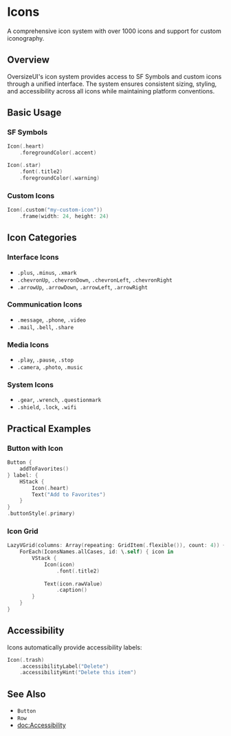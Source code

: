 # Icons

A comprehensive icon system with over 1000 icons and support for custom iconography.

## Overview

OversizeUI's icon system provides access to SF Symbols and custom icons through a unified interface. The system ensures consistent sizing, styling, and accessibility across all icons while maintaining platform conventions.

## Basic Usage

### SF Symbols

```swift
Icon(.heart)
    .foregroundColor(.accent)

Icon(.star)
    .font(.title2)
    .foregroundColor(.warning)
```

### Custom Icons

```swift
Icon(.custom("my-custom-icon"))
    .frame(width: 24, height: 24)
```

## Icon Categories

### Interface Icons
- `.plus`, `.minus`, `.xmark`
- `.chevronUp`, `.chevronDown`, `.chevronLeft`, `.chevronRight`
- `.arrowUp`, `.arrowDown`, `.arrowLeft`, `.arrowRight`

### Communication Icons
- `.message`, `.phone`, `.video`
- `.mail`, `.bell`, `.share`

### Media Icons
- `.play`, `.pause`, `.stop`
- `.camera`, `.photo`, `.music`

### System Icons
- `.gear`, `.wrench`, `.questionmark`
- `.shield`, `.lock`, `.wifi`

## Practical Examples

### Button with Icon

```swift
Button {
    addToFavorites()
} label: {
    HStack {
        Icon(.heart)
        Text("Add to Favorites")
    }
}
.buttonStyle(.primary)
```

### Icon Grid

```swift
LazyVGrid(columns: Array(repeating: GridItem(.flexible()), count: 4)) {
    ForEach(IconsNames.allCases, id: \.self) { icon in
        VStack {
            Icon(icon)
                .font(.title2)
            
            Text(icon.rawValue)
                .caption()
        }
    }
}
```

## Accessibility

Icons automatically provide accessibility labels:

```swift
Icon(.trash)
    .accessibilityLabel("Delete")
    .accessibilityHint("Delete this item")
```

## See Also

- ``Button``
- ``Row``
- <doc:Accessibility>